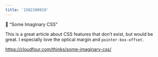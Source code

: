 ```yaml
---
title: '1582100919'
---
```

🔗 “Some Imaginary CSS”

This is a great article about CSS features that don’t exist, but would be great. I especially love the optical margin and `pointer-box-offset`.

<https://cloudfour.com/thinks/some-imaginary-css/>